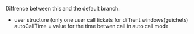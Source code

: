 Diffrence between this and the default branch:
  - user structure (only one user call tickets for diffrent windows(guichets)
autoCallTime = value for the time betwen call in auto call mode
